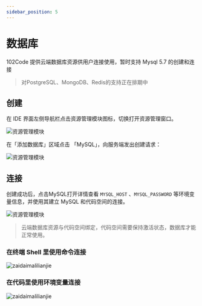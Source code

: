 ```yaml
---
sidebar_position: 5
---
```



# 数据库

102Code 提供云端数据库资源供用户连接使用，暂时支持 Mysql 5.7 的创建和连接

>对PostgreSQL、MongoDB、Redis的支持正在排期中


## 创建

在 IDE 界面左侧导航栏点击资源管理模块图标，切换打开资源管理窗口。

![资源管理模块](https://1024-staging-1258723534.cos.ap-guangzhou.myqcloud.com/assets/database.png)

在「添加数据库」区域点击 「MySQL」，向服务端发出创建请求：

![资源管理模块](https://1024-staging-1258723534.cos.ap-guangzhou.myqcloud.com/doc_assets/%E5%88%9B%E5%BB%BAMySQL.png)


## 连接

创建成功后，点击MySQL打开详情查看 `MYSQL_HOST` 、`MYSQL_PASSWORD` 等环境变量信息，并使用其建立 MySQL 和代码空间的连接。

![资源管理模块](https://1024-staging-1258723534.cos.ap-guangzhou.myqcloud.com/assets/mysql.png)

>云端数据库资源与代码空间绑定，代码空间需要保持激活状态，数据库才能正常使用。

### 在终端 Shell 里使用命令连接

![zaidaimalilianjie](https://1024-staging-1258723534.cos.ap-guangzhou.myqcloud.com/assets/zaishelllilianjie.png)

### 在代码里使用环境变量连接

![zaidaimalilianjie](https://1024-staging-1258723534.cos.ap-guangzhou.myqcloud.com/assets/zaidaimalilianjie.png)